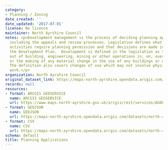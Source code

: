 ```yaml
---
category:
- Planning / Zoning
date_created: ''
date_updated: '2017-07-01'
license: No licence
maintainer: North Ayrshire Council
notes: <p>Development management is the process of deciding planning applications,
  including the appeals and review processes. Legislation defines what development
  activities require planning permission and that decisions are made in keeping with
  the Development Plan.  Development is defined in the legislation as the carrying
  out of building, engineering, mining or other operations in, on, over or under land,
  or the making of any material change in the use of any buildings or other land.
  The definition also covers changes of use which may not involve physical building
  work.</p>
organization: North Ayrshire Council
original_dataset_link: https://maps-north-ayrshire.opendata.arcgis.com/maps/north-ayrshire::planning-applications
records: null
resources:
- format: ARCGIS GEOSERVICE
  name: ARCGIS GEOSERVICE
  url: https://www.maps.north-ayrshire.gov.uk/arcgis/rest/services/AGOL/Open_Data_Portal2/MapServer/25
- format: GEOJSON
  name: GEOJSON
  url: https://maps-north-ayrshire.opendata.arcgis.com/datasets/north-ayrshire::planning-applications.geojson?outSR=%7B%22latestWkid%22%3A27700%2C%22wkid%22%3A27700%7D
- format: CSV
  name: CSV
  url: https://maps-north-ayrshire.opendata.arcgis.com/datasets/north-ayrshire::planning-applications.csv?outSR=%7B%22latestWkid%22%3A27700%2C%22wkid%22%3A27700%7D
schema: default
title: Planning Applications
---
```

